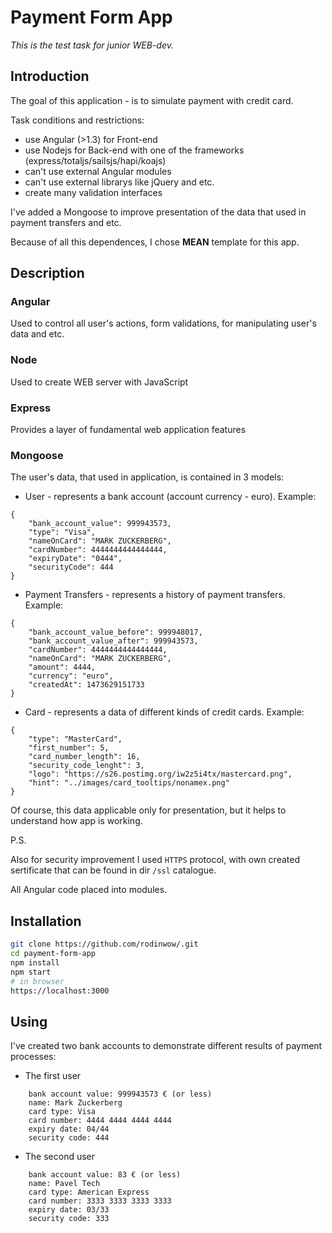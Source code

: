 Payment Form App
========

_This is the test task for junior WEB-dev._

## Introduction

The goal of this application - is to simulate payment with credit card. 

Task conditions and restrictions:
* use Angular (>1.3) for Front-end
* use Nodejs for Back-end with one of the frameworks (express/totaljs/sailsjs/hapi/koajs)
* can't use external Angular modules
* can't use external librarys like jQuery and etc.
* create many validation interfaces 

I've added a Mongoose to improve presentation of the data that used in payment transfers and etc.

Because of all this dependences, I chose **MEAN** template for this app.

## Description

### Angular
Used to control all user's actions, form validations, for manipulating user's data and etc.
### Node 
Used to create WEB server with JavaScript
### Express
Provides a layer of fundamental web application features
### Mongoose
The user's data, that used in application, is contained in 3 models:
* User - represents a bank account (account currency - euro). Example:
```
{
    "bank_account_value": 999943573,
    "type": "Visa",
    "nameOnCard": "MARK ZUCKERBERG",
    "cardNumber": 4444444444444444,
    "expiryDate": "0444",
    "securityCode": 444
}
```
* Payment Transfers - represents a history of payment transfers. Example:
```
{
    "bank_account_value_before": 999948017,
    "bank_account_value_after": 999943573,
    "cardNumber": 4444444444444444,
    "nameOnCard": "MARK ZUCKERBERG",
    "amount": 4444,
    "currency": "euro",
    "createdAt": 1473629151733
}
```
* Card - represents a data of different kinds of credit cards. Example:
```
{
    "type": "MasterCard",
    "first_number": 5,
    "card_number_length": 16,
    "security_code_lenght": 3,
    "logo": "https://s26.postimg.org/iw2z5i4tx/mastercard.png",
    "hint": "../images/card_tooltips/nonamex.png"
}
```
Of course, this data applicable only for presentation, but it helps to understand how app is working. 

P.S.

Also for security improvement I used `HTTPS` protocol, with own created sertificate that can be found in dir `/ssl` catalogue.

All Angular code placed into modules.

## Installation

```bash
git clone https://github.com/rodinwow/.git
cd payment-form-app
npm install
npm start
# in browser
https://localhost:3000
```
## Using
I've created two bank accounts to demonstrate different results of payment processes:

* The first user
```
	bank account value: 999943573 € (or less)
	name: Mark Zuckerberg
	card type: Visa
	card number: 4444 4444 4444 4444
	expiry date: 04/44
	security code: 444
```
* The second user
```
	bank account value: 83 € (or less)
	name: Pavel Tech
	card type: American Express
	card number: 3333 3333 3333 3333
	expiry date: 03/33
	security code: 333
```